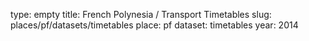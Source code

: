 type: empty
title: French Polynesia / Transport Timetables
slug: places/pf/datasets/timetables
place: pf
dataset: timetables
year: 2014
